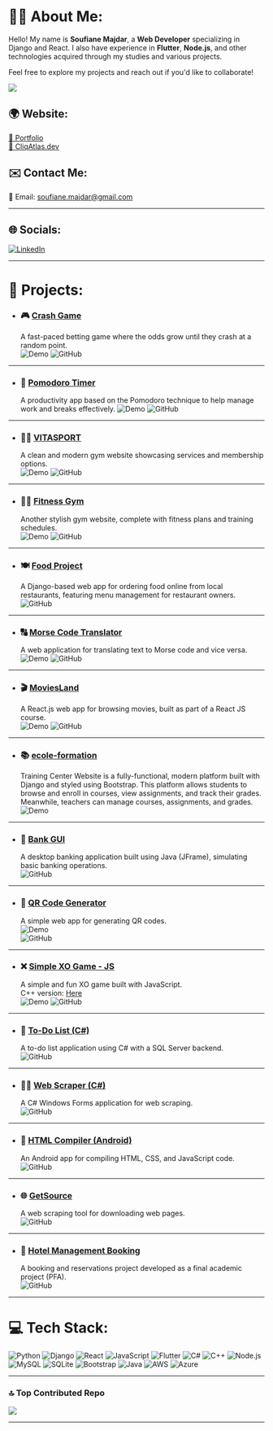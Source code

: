 # 👨‍💻 About Me:

Hello! My name is **Soufiane Majdar**, a **Web Developer** specializing in Django and React. I also have experience in **Flutter**, **Node.js**, and other technologies acquired through my studies and various projects.

Feel free to explore my projects and reach out if you'd like to collaborate!

[![](https://visitcount.itsvg.in/api?id=Soufiane-Majdar&icon=0&color=0)](https://visitcount.itsvg.in)

## 🌍 Website:
<a href="https://soufiane-majdar.github.io/" target="_blank">🔗 Portfolio</a>  
<a href="https://cliqatlas.dev" target="_blank">🔗 CliqAtlas.dev</a>

## ✉️ Contact Me:
📧 Email: [soufiane.majdar@gmail.com](mailto:soufiane.majdar@gmail.com)

---

## 🌐 Socials:
[![LinkedIn](https://img.shields.io/badge/LinkedIn-%230077B5.svg?style=for-the-badge&logo=linkedin&logoColor=white)](https://www.linkedin.com/in/soufiane-majdar-47613719a/) 

---
# 💼 Projects:

- ### 🎮 [Crash Game](https://soufiane-majdar.github.io/Crash_Game/)
  A fast-paced betting game where the odds grow until they crash at a random point.  
  ![Demo](https://img.shields.io/badge/Demo-Link-green)
  ![GitHub](https://img.shields.io/badge/Repository-Link-blue)

---

- ### 🍅 [Pomodoro Timer](https://soufiane-majdar.github.io/Pomodoro/)
  A productivity app based on the Pomodoro technique to help manage work and breaks effectively.
  ![Demo](https://img.shields.io/badge/Demo-Link-green)
  ![GitHub](https://img.shields.io/badge/Repository-Link-blue)

---

- ### 🏋️‍♂️ [VITASPORT](https://soufiane-majdar.github.io/VITASPORT/)
  A clean and modern gym website showcasing services and membership options.  
  ![Demo](https://img.shields.io/badge/Demo-Link-green)
  ![GitHub](https://img.shields.io/badge/Repository-Link-blue)

---

- ### 🏋️‍♂️ [Fitness Gym](https://soufiane-majdar.github.io/fitness_gym/)
  Another stylish gym website, complete with fitness plans and training schedules.  
  ![Demo](https://img.shields.io/badge/Demo-Link-green)
  ![GitHub](https://img.shields.io/badge/Repository-Link-blue)

---

- ### 🍽️ [Food Project](https://github.com/Soufiane-Majdar/Food_Project)
  A Django-based web app for ordering food online from local restaurants, featuring menu management for restaurant owners.  
  ![GitHub](https://img.shields.io/badge/Repository-Link-blue)

---

- ### 🔠 [Morse Code Translator](https://soufiane-majdar.github.io/MorseCode/)
  A web application for translating text to Morse code and vice versa.  
  ![Demo](https://img.shields.io/badge/Demo-Link-green)
  ![GitHub](https://img.shields.io/badge/Repository-Link-blue)

---

- ### 🎬 [MoviesLand](https://soufiane-majdar.github.io/MoviesLand/)
  A React.js web app for browsing movies, built as part of a React JS course.  
  ![Demo](https://img.shields.io/badge/Demo-Link-green)
  ![GitHub](https://img.shields.io/badge/Repository-Link-blue)
---

- ### 📚 [ecole-formation](https://ecole-formation.vercel.app/)
  Training Center Website is a fully-functional, modern platform built with Django and styled using Bootstrap. This platform allows students to browse and enroll in courses, view assignments, and track their grades. Meanwhile, teachers can manage courses, assignments, and grades. 
  ![Demo](https://img.shields.io/badge/Demo-Link-green)

  
---

- ### 🏦 [Bank GUI](https://github.com/Soufiane-Majdar/Bank_GUI)
  A desktop banking application built using Java (JFrame), simulating basic banking operations.  
  ![GitHub](https://img.shields.io/badge/Repository-Link-blue)

---

- ### 📱 [QR Code Generator](https://soufiane-majdar.github.io/qr-code/)
  A simple web app for generating QR codes.  
  ![Demo](https://img.shields.io/badge/Demo-Link-green)  
  ![GitHub](https://img.shields.io/badge/Repository-Link-blue)

---

- ### ❌ [Simple XO Game - JS](https://soufiane-majdar.github.io/Simple-XO-game-JS/)
  A simple and fun XO game built with JavaScript.  
  C++ version: [Here](https://github.com/Soufiane-Majdar/Simple-XO-game-cpp)  
  ![Demo](https://img.shields.io/badge/Demo-Link-green)
  ![GitHub](https://img.shields.io/badge/Repository-Link-blue)

---

- ### 📝 [To-Do List (C#)](https://github.com/Soufiane-Majdar/Winform-ToDo-list-c-)
  A to-do list application using C# with a SQL Server backend.  
  ![GitHub](https://img.shields.io/badge/Repository-Link-blue)

---

- ### 🕵️‍♂️ [Web Scraper (C#)](https://github.com/Soufiane-Majdar/webscraperC-)
  A C# Windows Forms application for web scraping.  
  ![GitHub](https://img.shields.io/badge/Repository-Link-blue)

---

- ### 📱 [HTML Compiler (Android)](https://github.com/Soufiane-Majdar/HTML_Compiler-Android-java-?tab=readme-ov-file)
  An Android app for compiling HTML, CSS, and JavaScript code.  
  ![GitHub](https://img.shields.io/badge/Repository-Link-blue)

---

- ### 🌐 [GetSource](https://github.com/Soufiane-Majdar/getsource)
  A web scraping tool for downloading web pages.  
  ![GitHub](https://img.shields.io/badge/Repository-Link-blue)

---

- ### 🏨 [Hotel Management Booking](https://github.com/Soufiane-Majdar/HOTEL-MANAGEMENT-Booking)
  A booking and reservations project developed as a final academic project (PFA).  
  ![GitHub](https://img.shields.io/badge/Repository-Link-blue)


---

# 💻 Tech Stack:
![Python](https://img.shields.io/badge/python-3670A0?style=for-the-badge&logo=python&logoColor=ffdd54) 
![Django](https://img.shields.io/badge/django-%23092E20.svg?style=for-the-badge&logo=django&logoColor=white)
![React](https://img.shields.io/badge/react-%2320232a.svg?style=for-the-badge&logo=react&logoColor=%2361DAFB)
![JavaScript](https://img.shields.io/badge/javascript-%23323330.svg?style=for-the-badge&logo=javascript&logoColor=%23F7DF1E) 
![Flutter](https://img.shields.io/badge/flutter-%2302569B.svg?style=for-the-badge&logo=flutter&logoColor=white)
![C#](https://img.shields.io/badge/c%23-%23239120.svg?style=for-the-badge&logo=c-sharp&logoColor=white) 
![C++](https://img.shields.io/badge/c++-%2300599C.svg?style=for-the-badge&logo=c%2B%2B&logoColor=white) 
![Node.js](https://img.shields.io/badge/node.js-6DA55F?style=for-the-badge&logo=node.js&logoColor=white)
![MySQL](https://img.shields.io/badge/mysql-%2300f.svg?style=for-the-badge&logo=mysql&logoColor=white)
![SQLite](https://img.shields.io/badge/sqlite-%2307405e.svg?style=for-the-badge&logo=sqlite&logoColor=white) 
![Bootstrap](https://img.shields.io/badge/bootstrap-%23563D7C.svg?style=for-the-badge&logo=bootstrap&logoColor=white)
![Java](https://img.shields.io/badge/java-%23ED8B00.svg?style=for-the-badge&logo=java&logoColor=white) 
![AWS](https://img.shields.io/badge/AWS-%23FF9900.svg?style=for-the-badge&logo=amazon-aws&logoColor=white) 
![Azure](https://img.shields.io/badge/azure-%230072C6.svg?style=for-the-badge&logo=azure-devops&logoColor=white)

---
<!-- 
# 📊 GitHub Stats:
![](https://github-readme-streak-stats.herokuapp.com/?user=Soufiane-Majdar&theme=dark&hide_border=false)<br/>
-->

### 🔝 Top Contributed Repo
![](https://github-contributor-stats.vercel.app/api?username=Soufiane-Majdar&limit=5&theme=dark&combine_all_yearly_contributions=true)

---


<!-- Proudly created with GPRM ( https://gprm.itsvg.in ) -->





